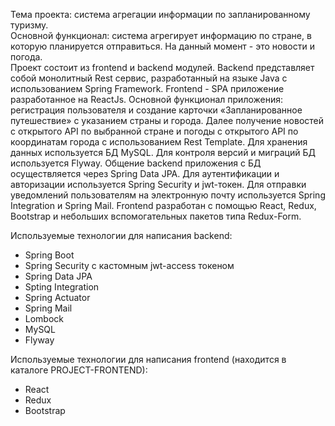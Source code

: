 Тема проекта: система агрегации информации по запланированному туризму.  
Основной функционал: система агрегирует информацию по стране, в которую планируется отправиться. На данный момент -  это новости и погода.  
Проект состоит из frontend и backend модулей. Backend представляет собой монолитный Rest сервис, разработанный на языке Java с использованием Spring Framework. Frontend - SPA приложение разработанное на ReactJs. Основной функционал приложения: регистрация пользователя и создание карточки «Запланированное путешествие» с указанием страны и города. Далее получение новостей с открытого API по выбранной стране и погоды с открытого API по координатам города с использованием Rest Template. Для хранения данных используется БД MySQL. Для контроля версий и миграций БД используется Flyway. Общение backend приложения с БД осуществляется через Spring Data JPA. Для аутентификации и авторизации используется Spring Security и jwt-токен. Для отправки уведомлений пользователям на электронную почту используется Spring Integration и Spring Mail. Frontend разработан с помощью React, Redux, Bootstrap и небольших вспомогательных пакетов типа Redux-Form.   

Используемые технологии для написания backend:
-	Spring Boot
-	Spring Security c кастомным jwt-access токеном
-	Spring Data JPA
-	Spting Integration
-	Spring Actuator
-	Spring Mail
-	Lombock
-	MySQL
-	Flyway

  
Используемые технологии для написания frontend (находится в каталоге PROJECT-FRONTEND):
-	React
-	Redux
-	Bootstrap
